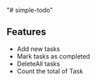 "# simple-todo" 
## Features
- Add new tasks
- Mark tasks as completed
- DeleteAll tasks
- Count the total of Task
